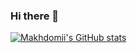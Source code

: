 ### Hi there 👋

<!--
**makhdomii/makhdomii** is a ✨ _special_ ✨ repository because its `README.md` (this file) appears on your GitHub profile.

Here are some ideas to get you started:

- 🔭 I’m currently working on ...
- 🌱 I’m currently learning ...
- 👯 I’m looking to collaborate on ...
- 🤔 I’m looking for help with ...
- 💬 Ask me about ...
- 📫 How to reach me: ...
- 😄 Pronouns: ...
- ⚡ Fun fact: ...
-->


[![Makhdomii's GitHub stats](https://github-readme-stats.vercel.app/api?username=makhdomii&show_icons=true&theme=radical)](https://github.com/anuraghazra/github-readme-stats)
